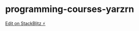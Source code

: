 # programming-courses-yarzrn

[Edit on StackBlitz ⚡️](https://stackblitz.com/edit/programming-courses-yarzrn)